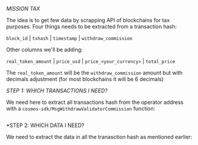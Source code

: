 *MISSION TAX*

The idea is to get few data by scrapping API of blockchains for tax purposes.
Four things needs to be extracted from a transaction hash:

```block_id``` | ```txhash```	| ```timestamp``` |	```withdraw_commission```

Other columns we'll be adding:

```real_token_amount``` | ```price_usd```	| ```price_<your_currency>``` |	```total_price```

The ```real_token_amount``` will be the ```withdraw_commission``` amount but with decimals adjustment (for most blockchains it will be 6 decimals)


*STEP 1: WHICH TRANSACTIONS I NEED?*

We need here to extract all transactions hash from the operator address with a ```cosmos-sdk/MsgWithdrawValidatorCommission``` function:

```#
```

*STEP 2: WHICH DATA I NEED?

We need to extract the data in all the tranasction hash as mentioned earlier:

```#
``` 
